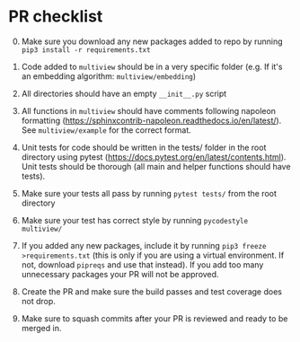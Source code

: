 # PR checklist

0. Make sure you download any new packages added to repo by running `pip3 install -r requirements.txt`

1. Code added to `multiview` should be in a very specific folder
  (e.g. If it's an embedding algorithm: `multiview/embedding`)

2. All directories should have an empty `__init__.py` script

3. All functions in `multiview` should have comments following napoleon formatting (https://sphinxcontrib-napoleon.readthedocs.io/en/latest/). See `multiview/example` for the correct format.

4. Unit tests for code should be written in the tests/ folder in the root directory using pytest (https://docs.pytest.org/en/latest/contents.html). Unit tests should be thorough (all main and helper functions should have tests).

5. Make sure your tests all pass by running `pytest tests/` from the root directory

6. Make sure your test has correct style by running `pycodestyle multiview/`

7. If you added any new packages, include it by running `pip3 freeze >requirements.txt` (this is only if you are using a virtual environment. If not, download `pipreqs` and use that instead). If you add too many unnecessary packages your PR will not be approved.

8. Create the PR and make sure the build passes and test coverage does not drop.

9. Make sure to squash commits after your PR is reviewed and ready to be merged in.
